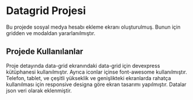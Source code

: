 # Datagrid Projesi

Bu projede sosyal medya hesabı ekleme ekranı oluşturulmuş. Bunun için gridden ve modaldan yararlanılmıştır.

## Projede Kullanılanlar

Proje detayında data-grid ekranındaki data-grid için devexpress kütüphanesi kullanılmıştır. Ayrıca iconlar içinse font-awesome kullanılmıştır. Telefon, tablet, ve çeşitli yükseklik ve genişlikteki ekranlarda rahatça kullanılması için responsive designa göre ekran tasarımı yapılmıştır. Datalar json veri olarak eklenmiştir. 


